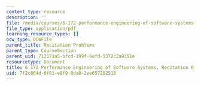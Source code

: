 ```yaml
---
content_type: resource
description: ''
file: /media/courses/6-172-performance-engineering-of-software-systems-fall-2018/7f2c864d6f81e8f98da02ee657202518_MIT6_172F18_rec6.pdf
file_type: application/pdf
learning_resource_types: []
ocw_type: OCWFile
parent_title: Recitation Problems
parent_type: CourseSection
parent_uid: 713171a5-bfcd-199f-6efd-5372c2a9351e
resourcetype: Document
title: 6.172 Performance Engineering of Software Systems, Recitation 6
uid: 7f2c864d-6f81-e8f9-8da0-2ee657202518
---
```

